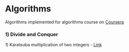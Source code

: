 # Algorithms
Algorithms implemented for algorithms course on [Coursera](https://www.coursera.org/specializations/algorithms?)

### 1) Divide and Conquer
*1*) Karatsuba multiplication of two integers - [Link](https://github.com/aayushmnit/algorithms/blob/master/karatsuba_multiplication.py)